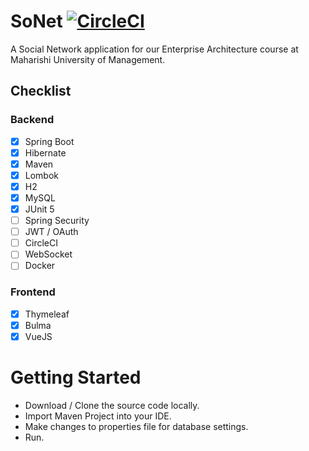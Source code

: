 # SoNet [![CircleCI](https://circleci.com/gh/jonathangetachew/SoNet.svg?style=svg)](https://circleci.com/gh/jonathangetachew/SoNet)
A Social Network application for our Enterprise Architecture course at Maharishi University of Management.

## Checklist
### Backend
* [x] Spring Boot
* [x] Hibernate
* [x] Maven
* [x] Lombok
* [x] H2
* [x] MySQL
* [x] JUnit 5
* [ ] Spring Security
* [ ] JWT / OAuth
* [ ] CircleCI
* [ ] WebSocket
* [ ] Docker

### Frontend
* [x] Thymeleaf
* [x] Bulma
* [x] VueJS

# Getting Started
* Download / Clone the source code locally.
* Import Maven Project into your IDE.
* Make changes to properties file for database settings.
* Run.

